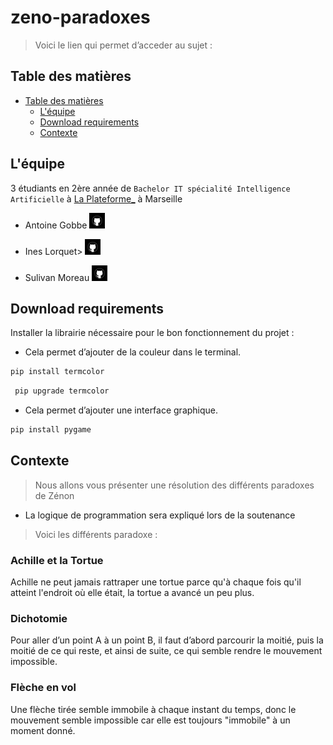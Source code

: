 # zeno-paradoxes

> Voici le lien qui permet d’acceder au sujet : <a href="https://drive.google.com/file/d/1UjvTcKDJWwzBoGsoDOUiJcNP0QW2sj08/view?usp=sharing"></a>

## Table des matières

- [Table des matières](#table-des-matières)
  - [L'équipe](#léquipe)
  - [Download requirements](#download-requirements)
  - [Contexte](#contexte)

## L'équipe

3 étudiants en 2ère année de `Bachelor IT spécialité Intelligence Artificielle` à [La Plateforme\_](https://laplateforme.io/) à Marseille

- Antoine Gobbe
  <a href="https://github.com/NovaStarmax">
  <img src="img/github.png" width=25>
  </a>

- Ines Lorquet>
  <a href="https://github.com/ines-lorquet">
  <img src="img/github.png" width=25>
  </a>

- Sulivan Moreau
  <a href="https://github.com/sulivan-moreau">
  <img src="img/github.png" width=25>
  </a>

## Download requirements

Installer la librairie nécessaire pour le bon fonctionnement du projet :

- Cela permet d’ajouter de la couleur dans le terminal.

```sh
pip install termcolor
```
```sh
 pip upgrade termcolor
```

- Cela permet d’ajouter une interface graphique.

```sh
pip install pygame
```

## Contexte

> Nous allons vous présenter une résolution des différents paradoxes de Zénon

- La logique de programmation sera expliqué lors de la soutenance

> Voici les différents paradoxe :

### Achille et la Tortue

Achille ne peut jamais rattraper une tortue parce qu'à chaque fois qu'il atteint l'endroit où elle était, la tortue a avancé un peu plus.

### Dichotomie

Pour aller d’un point A à un point B, il faut d’abord parcourir la moitié, puis la moitié de ce qui reste, et ainsi de suite, ce qui semble rendre le mouvement impossible.

### Flèche en vol

Une flèche tirée semble immobile à chaque instant du temps, donc le mouvement semble impossible car elle est toujours "immobile" à un moment donné.

